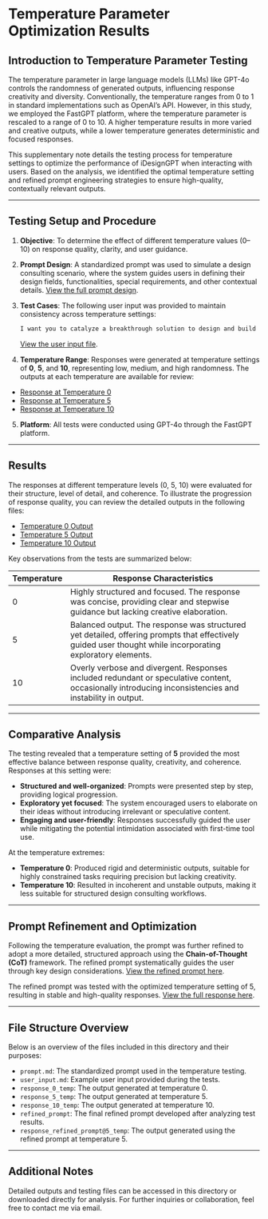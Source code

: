 # Temperature Parameter Optimization Results

## Introduction to Temperature Parameter Testing

The temperature parameter in large language models (LLMs) like GPT-4o controls the randomness of generated outputs, influencing response creativity and diversity. Conventionally, the temperature ranges from 0 to 1 in standard implementations such as OpenAI’s API. However, in this study, we employed the FastGPT platform, where the temperature parameter is rescaled to a range of 0 to 10. A higher temperature results in more varied and creative outputs, while a lower temperature generates deterministic and focused responses.

This supplementary note details the testing process for temperature settings to optimize the performance of iDesignGPT when interacting with users. Based on the analysis, we identified the optimal temperature setting and refined prompt engineering strategies to ensure high-quality, contextually relevant outputs.

---

## Testing Setup and Procedure

1. **Objective**: To determine the effect of different temperature values (0–10) on response quality, clarity, and user guidance.

2. **Prompt Design**: A standardized prompt was used to simulate a design consulting scenario, where the system guides users in defining their design fields, functionalities, special requirements, and other contextual details. [View the full prompt design](./prompt.md).

3. **Test Cases**: The following user input was provided to maintain consistency across temperature settings:
   ```bash
   I want you to catalyze a breakthrough solution to design and build the world’s first compact, autonomy-enabled rescue aircraft that is safe and simple to fly.
   ```
   [View the user input file](./user_input.md).

4. **Temperature Range**: Responses were generated at temperature settings of **0**, **5**, and **10**, representing low, medium, and high randomness. The outputs at each temperature are available for review:
- [Response at Temperature 0](./response_0_temp.md)
- [Response at Temperature 5](./response_5_temp.md)
- [Response at Temperature 10](./response_10_temp.md)

5. **Platform**: All tests were conducted using GPT-4o through the FastGPT platform.

---

## Results

The responses at different temperature levels (0, 5, 10) were evaluated for their structure, level of detail, and coherence. To illustrate the progression of response quality, you can review the detailed outputs in the following files:
- [Temperature 0 Output](./response_0_temp.md)
- [Temperature 5 Output](./response_5_temp.md)
- [Temperature 10 Output](./response_10_temp.md)

Key observations from the tests are summarized below:

| **Temperature** | **Response Characteristics**                                                                                                                                                                    |
|------------------|-----------------------------------------------------------------------------------------------------------------------------------------------------------------------------------------------|
| 0                | Highly structured and focused. The response was concise, providing clear and stepwise guidance but lacking creative elaboration.                                                              |
| 5                | Balanced output. The response was structured yet detailed, offering prompts that effectively guided user thought while incorporating exploratory elements.                                      |
| 10               | Overly verbose and divergent. Responses included redundant or speculative content, occasionally introducing inconsistencies and instability in output.                                         |

---

## Comparative Analysis

The testing revealed that a temperature setting of **5** provided the most effective balance between response quality, creativity, and coherence. Responses at this setting were:

- **Structured and well-organized**: Prompts were presented step by step, providing logical progression.
- **Exploratory yet focused**: The system encouraged users to elaborate on their ideas without introducing irrelevant or speculative content.
- **Engaging and user-friendly**: Responses successfully guided the user while mitigating the potential intimidation associated with first-time tool use.

At the temperature extremes:

- **Temperature 0**: Produced rigid and deterministic outputs, suitable for highly constrained tasks requiring precision but lacking creativity.
- **Temperature 10**: Resulted in incoherent and unstable outputs, making it less suitable for structured design consulting workflows.

---

## Prompt Refinement and Optimization

Following the temperature evaluation, the prompt was further refined to adopt a more detailed, structured approach using the **Chain-of-Thought (CoT)** framework. The refined prompt systematically guides the user through key design considerations. [View the refined prompt here](./refined_prompt.md).

The refined prompt was tested with the optimized temperature setting of 5, resulting in stable and high-quality responses. [View the full response here](./response_refined_prompt@5_temp.md).

---

## File Structure Overview

Below is an overview of the files included in this directory and their purposes:

- `prompt.md`: The standardized prompt used in the temperature testing.
- `user_input.md`: Example user input provided during the tests.
- `response_0_temp`: The output generated at temperature 0.
- `response_5_temp`: The output generated at temperature 5.
- `response_10_temp`: The output generated at temperature 10.
- `refined_prompt`: The final refined prompt developed after analyzing test results.
- `response_refined_prompt@5_temp`: The output generated using the refined prompt at temperature 5.

---

## Additional Notes

Detailed outputs and testing files can be accessed in this directory or downloaded directly for analysis. For further inquiries or collaboration, feel free to contact me via email.

